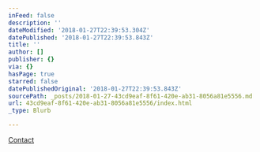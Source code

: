 ```yaml
---
inFeed: false
description: ''
dateModified: '2018-01-27T22:39:53.304Z'
datePublished: '2018-01-27T22:39:53.843Z'
title: ''
author: []
publisher: {}
via: {}
hasPage: true
starred: false
datePublishedOriginal: '2018-01-27T22:39:53.843Z'
sourcePath: _posts/2018-01-27-43cd9eaf-8f61-420e-ab31-8056a81e5556.md
url: 43cd9eaf-8f61-420e-ab31-8056a81e5556/index.html
_type: Blurb

---
```

[Contact][0]

[0]: https://simplr.tibco.com/ui/form/#/!/r/21410